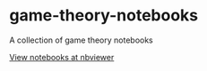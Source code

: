 # game-theory-notebooks
A collection of game theory notebooks

[View notebooks at nbviewer](https://nbviewer.jupyter.org/github/QuantEcon/game-theory-notebooks/)
